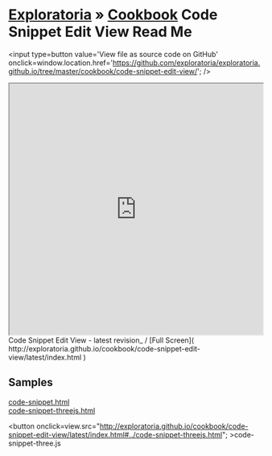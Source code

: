 [Exploratoria]( http://exploratoria.github.io ) &raquo; [Cookbook]( http://exploratoria.github.io/cookbook/ )
Code Snippet Edit View Read Me
===

<span style=display:none; >[View as web page]( http://exploratoria.github.io/cookbook/code-snippet-edit-view/ "View file as a web page." ) </span>
<input type=button value='View file as source code on GitHub' onclick=window.location.href='https://github.com/exploratoria/exploratoria.github.io/tree/master/cookbook/code-snippet-edit-view/'; />

<iframe id=view src="http://exploratoria.github.io/cookbook/code-snippet-edit-view/latest/index.html" width=100% height=500px ></iframe>  
Code Snippet Edit View - latest revision_ / [Full Screen]( http://exploratoria.github.io/cookbook/code-snippet-edit-view/latest/index.html )

## Samples

[code-snippet.html]( http://exploratoria.github.io/cookbook/code-snippet-edit-view/latest/index.html#../code-snippet.html )  
[code-snippet-threejs.html]( http://exploratoria.github.io/cookbook/code-snippet-edit-view/latest/index.html#../code-snippet-threejs.html )  

<button onclick=view.src="http://exploratoria.github.io/cookbook/code-snippet-edit-view/latest/index.html#../code-snippet-threejs.html"; >code-snippet-three.js</button>
